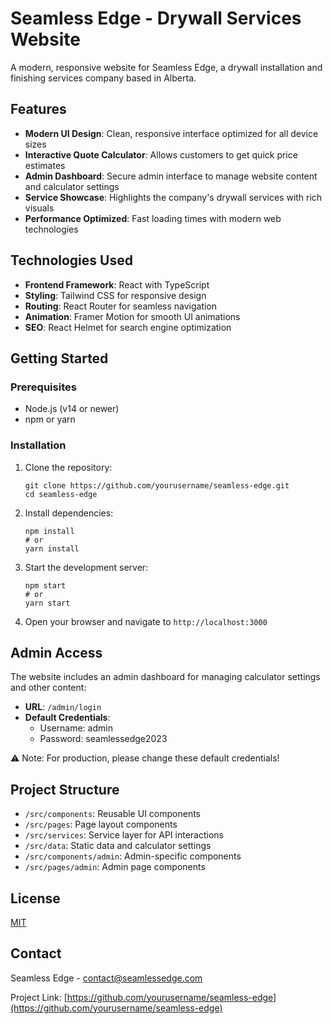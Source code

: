# Seamless Edge - Drywall Services Website

A modern, responsive website for Seamless Edge, a drywall installation and finishing services company based in Alberta.

## Features

- **Modern UI Design**: Clean, responsive interface optimized for all device sizes
- **Interactive Quote Calculator**: Allows customers to get quick price estimates
- **Admin Dashboard**: Secure admin interface to manage website content and calculator settings
- **Service Showcase**: Highlights the company's drywall services with rich visuals
- **Performance Optimized**: Fast loading times with modern web technologies

## Technologies Used

- **Frontend Framework**: React with TypeScript
- **Styling**: Tailwind CSS for responsive design
- **Routing**: React Router for seamless navigation
- **Animation**: Framer Motion for smooth UI animations
- **SEO**: React Helmet for search engine optimization

## Getting Started

### Prerequisites

- Node.js (v14 or newer)
- npm or yarn

### Installation

1. Clone the repository:
   ```
   git clone https://github.com/yourusername/seamless-edge.git
   cd seamless-edge
   ```

2. Install dependencies:
   ```
   npm install
   # or
   yarn install
   ```

3. Start the development server:
   ```
   npm start
   # or
   yarn start
   ```

4. Open your browser and navigate to `http://localhost:3000`

## Admin Access

The website includes an admin dashboard for managing calculator settings and other content:

- **URL**: `/admin/login`
- **Default Credentials**:
  - Username: admin
  - Password: seamlessedge2023

⚠️ Note: For production, please change these default credentials!

## Project Structure

- `/src/components`: Reusable UI components
- `/src/pages`: Page layout components
- `/src/services`: Service layer for API interactions
- `/src/data`: Static data and calculator settings
- `/src/components/admin`: Admin-specific components
- `/src/pages/admin`: Admin page components

## License

[MIT](LICENSE)

## Contact

Seamless Edge - [contact@seamlessedge.com](mailto:contact@seamlessedge.com)

Project Link: [https://github.com/yourusername/seamless-edge](https://github.com/yourusername/seamless-edge) 